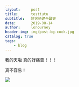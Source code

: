 ```yaml
---
layout:     post
title:      testtutu
subtitle:   博客搭建辛酸史
date:       2019-08-14
author:     lonourney
header-img: img/post-bg-cook.jpg
catalog: true
tags:
    - blog
---
```




我的天啦 真的好痛苦！！！

真不容易！

![](/img/post-bg-cook.jpg)

